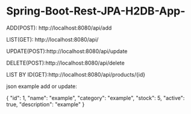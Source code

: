 # Spring-Boot-Rest-JPA-H2DB-App-

ADD(POST): http://localhost:8080/api/add 


LIST(GET): http://localhost:8080/api/


UPDATE(POST):http://localhost:8080/api/update


DELETE(POST):http://localhost:8080/api/delete


LIST BY ID(GET):http://localhost:8080/api/products/{id}

json example add or update:


{
  "id": 1,
  "name": "example",
  "category": "example",
  "stock": 5,
  "active": true,
  "description": "example"
}
